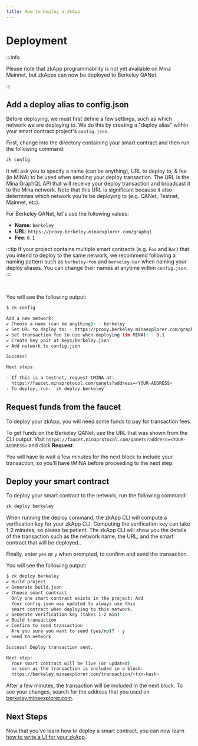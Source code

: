 ```yaml
---
title: How to Deploy a zkApp
---
```


# Deployment

:::info

Please note that zkApp programmability is not yet available on Mina Mainnet, but zkApps can now be deployed to Berkeley QANet.

:::

## Add a deploy alias to config.json

Before deploying, we must first define a few settings, such as which network we are deploying to. We do this by creating a "deploy alias" within your smart contract project's
`config.json`.

First, change into the directory containing your smart contract and then run the
following command:

```sh
zk config
```

It will ask you to specify a name (can be anything), URL to deploy to, & fee (in
MINA) to be used when sending your deploy transaction. The URL is the Mina GraphQL API
that will receive your deploy transaction and broadcast it to the Mina network.
Note that this URL is significant because it also determines which network you're
be deploying to (e.g. QANet, Testnet, Mainnet, etc).

For Berkeley QANet, let's use the following values:

- **Name**: `berkeley`
- **URL**: `https://proxy.berkeley.minaexplorer.com/graphql`
- **Fee**: `0.1`

:::tip
  If your project contains multiple smart contracts (e.g. `Foo` and `Bar`) that
  you intend to deploy to the same network, we recommend following a naming
  pattern such as `berkeley-foo` and `berkeley-bar` when naming your deploy
  aliases. You can change their names at anytime within `config.json`.
:::

<br/>

You will see the following output:

```sh
$ zk config

Add a new network:
✔ Choose a name (can be anything): · berkeley
✔ Set URL to deploy to: · https://proxy.berkeley.minaexplorer.com/graphql
✔ Set transaction fee to use when deploying (in MINA): · 0.1
✔ Create key pair at keys/berkeley.json
✔ Add network to config.json

Success!

Next steps:

- If this is a testnet, request tMINA at:
  https://faucet.minaprotocol.com/qanets?address=<YOUR-ADDRESS>
- To deploy, run: `zk deploy berkeley`
```

## Request funds from the faucet

To deploy your zkApp, you will need some funds to pay for transaction fees.

To get funds on the Berkeley QANet, use the URL that was shown from the CLI output. Visit `https://faucet.minaprotocol.com/qanets?address=<YOUR-ADDRESS>` and click **Request**.

You will have to wait a few minutes for the next block to include your transaction, so you'll have tMINA before proceeding to the next step.

## Deploy your smart contract

To deploy your smart contract to the network, run the following command:

```sh
zk deploy berkeley
```

When running the deploy command, the zkApp CLI will compute a verification key for your zkApp CLI. Computing the verification key can take 1-2 minutes, so please be patient. The zkApp CLI will show you the details of the transaction such as the network name, the URL, and the smart contract that will be deployed..

Finally, enter `yes` or `y` when prompted, to confirm and send the transaction.

You will see the following output:

```sh
$ zk deploy berkeley
✔ Build project
✔ Generate build.json
✔ Choose smart contract
  Only one smart contract exists in the project: Add
  Your config.json was updated to always use this
  smart contract when deploying to this network.
✔ Generate verification key (takes 1-2 min)
✔ Build transaction
✔ Confirm to send transaction
  Are you sure you want to send (yes/no)? · y
✔ Send to network

Success! Deploy transaction sent.

Next step:
  Your smart contract will be live (or updated)
  as soon as the transaction is included in a block:
  https://berkeley.minaexplorer.com/transaction/<txn-hash>
```

After a few minutes, the transaction will be included in the next block. To see your changes, search for the address that you used on [berkeley.minaexplorer.com](https://berkeley.minaexplorer.com).

## Next Steps

Now that you've learn how to deploy a smart contract, you can now learn [how to write a UI for your zkApp](./how-to-write-ui-zkapp).
